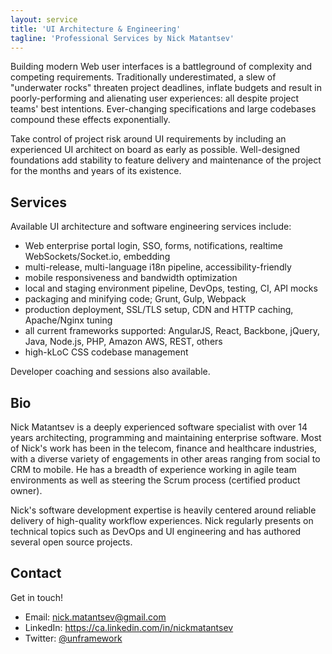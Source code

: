 ```yaml
---
layout: service
title: 'UI Architecture & Engineering'
tagline: 'Professional Services by Nick Matantsev'
---
```


Building modern Web user interfaces is a battleground of complexity and competing requirements. Traditionally underestimated, a slew of "underwater rocks" threaten project deadlines, inflate budgets and result in poorly-performing and alienating user experiences: all despite project teams' best intentions. Ever-changing specifications and large codebases compound these effects exponentially.

Take control of project risk around UI requirements by including an experienced UI architect on board as early as possible. Well-designed foundations add stability to feature delivery and maintenance of the project for the months and years of its existence.

## Services

Available UI architecture and software engineering services include:

- Web enterprise portal login, SSO, forms, notifications, realtime WebSockets/Socket.io, embedding
- multi-release, multi-language i18n pipeline, accessibility-friendly
- mobile responsiveness and bandwidth optimization
- local and staging environment pipeline, DevOps, testing, CI, API mocks
- packaging and minifying code; Grunt, Gulp, Webpack
- production deployment, SSL/TLS setup, CDN and HTTP caching, Apache/Nginx tuning
- all current frameworks supported: AngularJS, React, Backbone, jQuery, Java, Node.js, PHP, Amazon AWS, REST, others
- high-kLoC CSS codebase management

Developer coaching and sessions also available.

## Bio

Nick Matantsev is a deeply experienced software specialist with over 14 years architecting, programming and maintaining enterprise software. Most of Nick's work has been in the telecom, finance and healthcare industries, with a diverse variety of engagements in other areas ranging from social to CRM to mobile. He has a breadth of experience working in agile team environments as well as steering the Scrum process (certified product owner).

Nick's software development expertise is heavily centered around reliable delivery of high-quality workflow experiences. Nick regularly presents on technical topics such as DevOps and UI engineering and has authored several open source projects.

## Contact

Get in touch!

- Email: nick.matantsev@gmail.com
- LinkedIn: https://ca.linkedin.com/in/nickmatantsev
- Twitter: [@unframework](https://twitter.com/unframework)
